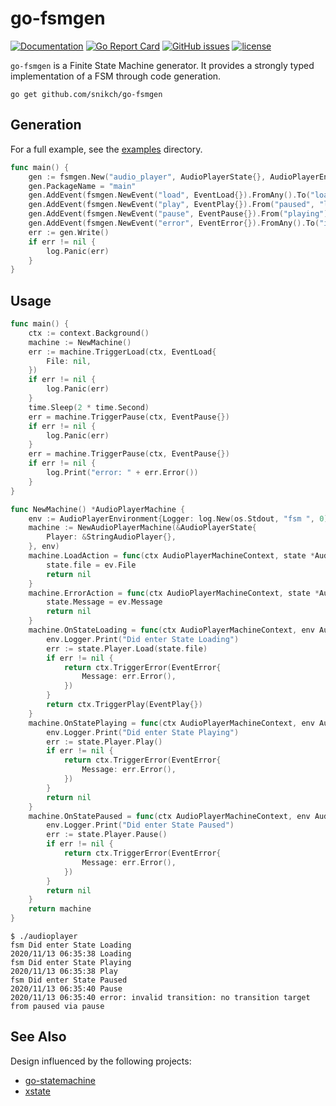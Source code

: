 # go-fsmgen
[![Documentation](https://godoc.org/github.com/snikch/go-fsmgen?status.svg)](http://godoc.org/github.com/snikch/go-fsmgen)
[![Go Report Card](https://goreportcard.com/badge/github.com/snikch/go-fsmgen)](https://goreportcard.com/report/github.com/snikch/go-fsmgen)
[![GitHub issues](https://img.shields.io/github/issues/snikch/go-fsmgen.svg)](https://github.com/snikch/go-fsmgen/issues)
[![license](https://img.shields.io/github/license/snikch/go-fsmgen.svg?maxAge=2592000)](https://github.com/snikch/go-fsmgen/blob/main/LICENSE)


`go-fsmgen` is a Finite State Machine generator. It provides a strongly typed implementation of a FSM through code generation.

```
go get github.com/snikch/go-fsmgen
```

## Generation

For a full example, see the [examples](./examples) directory.

```go
func main() {
	gen := fsmgen.New("audio_player", AudioPlayerState{}, AudioPlayerEnvironment{}, "init", "loading", "playing", "paused")
	gen.PackageName = "main"
	gen.AddEvent(fsmgen.NewEvent("load", EventLoad{}).FromAny().To("loading"))
	gen.AddEvent(fsmgen.NewEvent("play", EventPlay{}).From("paused", "loading").To("playing"))
	gen.AddEvent(fsmgen.NewEvent("pause", EventPause{}).From("playing").To("paused"))
	gen.AddEvent(fsmgen.NewEvent("error", EventError{}).FromAny().To("init"))
	err := gen.Write()
	if err != nil {
		log.Panic(err)
	}
}
```

## Usage

```go
func main() {
	ctx := context.Background()
	machine := NewMachine()
	err := machine.TriggerLoad(ctx, EventLoad{
		File: nil,
	})
	if err != nil {
		log.Panic(err)
	}
	time.Sleep(2 * time.Second)
	err = machine.TriggerPause(ctx, EventPause{})
	if err != nil {
		log.Panic(err)
	}
	err = machine.TriggerPause(ctx, EventPause{})
	if err != nil {
		log.Print("error: " + err.Error())
	}
}

func NewMachine() *AudioPlayerMachine {
	env := AudioPlayerEnvironment{Logger: log.New(os.Stdout, "fsm ", 0)}
	machine := NewAudioPlayerMachine(&AudioPlayerState{
		Player: &StringAudioPlayer{},
	}, env)
	machine.LoadAction = func(ctx AudioPlayerMachineContext, state *AudioPlayerState, ev EventLoad) error {
		state.file = ev.File
		return nil
	}
	machine.ErrorAction = func(ctx AudioPlayerMachineContext, state *AudioPlayerState, ev EventError) error {
		state.Message = ev.Message
		return nil
	}
	machine.OnStateLoading = func(ctx AudioPlayerMachineContext, env AudioPlayerEnvironment, state AudioPlayerState) error {
		env.Logger.Print("Did enter State Loading")
		err := state.Player.Load(state.file)
		if err != nil {
			return ctx.TriggerError(EventError{
				Message: err.Error(),
			})
		}
		return ctx.TriggerPlay(EventPlay{})
	}
	machine.OnStatePlaying = func(ctx AudioPlayerMachineContext, env AudioPlayerEnvironment, state AudioPlayerState) error {
		env.Logger.Print("Did enter State Playing")
		err := state.Player.Play()
		if err != nil {
			return ctx.TriggerError(EventError{
				Message: err.Error(),
			})
		}
		return nil
	}
	machine.OnStatePaused = func(ctx AudioPlayerMachineContext, env AudioPlayerEnvironment, state AudioPlayerState) error {
		env.Logger.Print("Did enter State Paused")
		err := state.Player.Pause()
		if err != nil {
			return ctx.TriggerError(EventError{
				Message: err.Error(),
			})
		}
		return nil
	}
	return machine
}
```

```
$ ./audioplayer
fsm Did enter State Loading
2020/11/13 06:35:38 Loading
fsm Did enter State Playing
2020/11/13 06:35:38 Play
fsm Did enter State Paused
2020/11/13 06:35:40 Pause
2020/11/13 06:35:40 error: invalid transition: no transition target from paused via pause
```
## See Also

Design influenced by the following projects:

* [go-statemachine](https://github.com/filecoin-project/go-statemachine/tree/master/fsm)
* [xstate](https://xstate.js.org/)